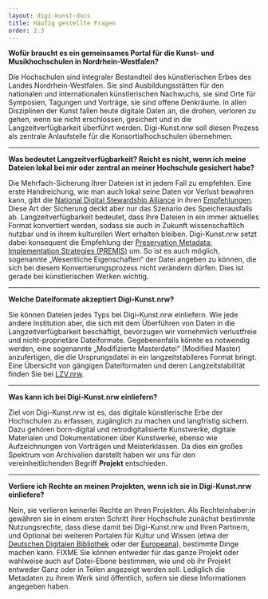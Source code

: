 ```yaml
---
layout: digi-kunst-docs
title: Häufig gestellte Fragen
order: 2.3
---
```


**Wofür braucht es ein gemeinsames Portal für die Kunst- und Musikhochschulen in Nordrhein-Westfalen?**

Die Hochschulen sind integraler Bestandteil des künstlerischen Erbes des Landes Nordrhein-Westfalen. Sie sind Ausbildungsstätten für den nationalen und internationalen künstlerischen Nachwuchs, sie sind Orte für Symposien, Tagungen und Vorträge, sie sind offene Denkräume. In allen Disziplinen der Kunst fallen heute digitale Daten an, die drohen, verloren zu gehen, wenn sie nicht erschlossen, gesichert und in die Langzeitverfügbarkeit überführt werden. Digi-Kunst.nrw soll diesen Prozess als zentrale Anlaufstelle für die Konsortialhochschulen übernehmen.

----

**Was bedeutet Langzeitverfügbarkeit? Reicht es nicht, wenn ich meine Dateien lokal bei mir oder zentral an meiner Hochschule gesichert habe?**

Die Mehrfach-Sicherung Ihrer Dateien ist in jedem Fall zu empfehlen. Eine erste Handreichung, wie man auch lokal seine Daten vor Verlust bewahren kann, gibt die [National Digital Stewardship Alliance](https://ndsa.org/) in ihren [Empfehlungen](https://osf.io/3na96). Diese Art der Sicherung deckt aber nur das Szenario des Speicherausfalls ab. Langzeitverfügbarkeit bedeutet, dass Ihre Dateien in ein immer aktuelles Format konvertiert werden, sodass sie auch in Zukunft wissenschaftlich nutzbar und in ihrem kulturellen Wert erhalten bleiben. Digi-Kunst.nrw setzt dabei konsequent die Empfehlung der [Preservation Metadata: Implementation Strategies (PREMIS)](https://www.forschungsdaten.org/index.php/PREMIS) um. So ist es auch möglich, sogenannte „Wesentliche Eigenschaften“ der Datei angeben zu können, die sich bei diesem Konvertierungsprozess nicht verändern dürfen. Dies ist gerade bei künstlerischen Werken wichtig.

----

**Welche Dateiformate akzeptiert Digi-Kunst.nrw?**

Sie können Dateien jedes Typs bei Digi-Kunst.nrw einliefern. Wie jede andere Institution aber, die sich mit dem Überführen von Daten in die Langzeitverfügbarkeit beschäftigt, bevorzugen wir vornehmlich verlustfreie und nicht-proprietäre Dateiformate. Gegebenenfalls könnte es notwendig werden, eine sogenannte „Modifizierte Masterdatei“ (Modified Master) anzufertigen, die die Ursprungsdatei in ein langzeitstabileres Format bringt. Eine Übersicht von gängigen Dateiformaten und deren Langzeitstabilität finden Sie bei [LZV.nrw](https://www.lzv.nrw/dateiformate).

----

**Was kann ich bei Digi-Kunst.nrw einliefern?**

Ziel von Digi-Kunst.nrw ist es, das digitale künstlerische Erbe der Hochschulen zu erfassen, zugänglich zu machen und langfristig sichern. Dazu gehören born-digital und retrodigitalisierte Kunstwerke, digitale Materialen und Dokumentationen über Kunstwerke, ebenso wie Aufzeichnungen von Vorträgen und Meisterklassen. Da dies ein großes Spektrum von Archivalien darstellt haben wir uns für den vereinheitlichenden Begriff **Projekt** entschieden.

----

**Verliere ich Rechte an meinen Projekten, wenn ich sie in Digi-Kunst.nrw einliefere?**

Nein, sie verlieren keinerlei Rechte an Ihren Projekten. Als Rechteinhaber:in gewähren sie in einem ersten Schritt ihrer Hochschule zunächst bestimmte Nutzungsrechte, dass diese damit bei Digi-Kunst.nrw und Ihren Partnern, und Optional bei weiteren Portalen für Kultur und Wissen (etwa der [Deutschen Digitalen Bibliothek](https://www.deutsche-digitale-bibliothek.de/) oder der [Europeana](https://www.europeana.eu/de)), bestimmte Dinge machen kann. FIXME Sie können entweder für das ganze Projekt oder wahlweise auch auf Datei-Ebene bestimmen, wie und ob ihr Projekt entweder Ganz oder in Teilen angezeigt werden soll. Lediglich die Metadaten zu ihrem Werk sind öffentlich, sofern sie diese Informationen angegeben haben.